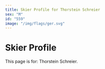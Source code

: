 ```yaml
---
title: Skier Profile for Thorstein Schreier
sex: "M"
id: "559"
image: "/img/flags/ger.svg" 
---
```


# Skier Profile

This page is for: Thorstein Schreier.
    